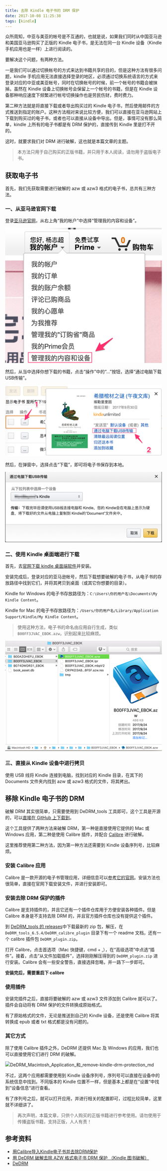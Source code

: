 ```yaml
---
title: 去除 Kindle 电子书的 DRM 保护
date: 2017-10-08 11:25:38
tags: [kindle]
---
```


众所周知，中亚与美亚的帐号是不互通的，也就是说，如果我们同时从中国亚马逊和美国亚马逊购买了正版的 Kindle 电子书，是无法在同一台 Kindle 设备（Kindle 手机应用也是一样）上进行阅读的。

要解决这个问题，有两种方法。

一是我们可以通过切换帐号的方式来达到书籍共享的目的，但是这种方法有很多问题，kindle 手机应用无法直接选择登录的地区，必须通过切换系统语言的方式来登录对应的中亚或美亚帐号，同时在切换帐号的时候，前一个帐号的书籍会被抹掉。虽然在 Kindle 设备上切换帐号会保留上一个帐号的书籍，但是在 Kindle 设备那种响应速度下频繁进行帐号切换操作也是劳民伤财，费时费力。

第二种方法就是将直接下载或者导出购买过的 Kindle 电子书，然后使用邮件的方式推送到指定的账户。这种方法相对来说比较方便，我们可以直接在亚马逊网站上下载到购买过的电子书，或者也可以直接从设备中导出。但是，事情可没有那么简单，kindle 上所有的电子书都是有 DRM 保护的，直接传到 Kindle 里是打不开的。

这时，就要求我们对 DRM 进行破解，这也就是本篇文章的主题。

> 本方法只用于自己购买的正版书籍，并只用于本人阅读，请勿用于盗版电子书。

<!-- more -->

## 获取电子书

首先，我们先获取需要进行破解的 azw 或 azw3 格式的电子书，总共有三种方法。

### 一、从亚马逊官网下载

登录[亚马逊官网](https://www.amazon.cn)，从右上角“我的帐户”中选择“管理我的内容和设备”。

![屏幕快照_2017-10-08_下午12_11_30](media/%E5%B1%8F%E5%B9%95%E5%BF%AB%E7%85%A7_2017-10-08_%E4%B8%8B%E5%8D%8812_11_30.png)

然后，从当中选择你想下载的书籍，点击“操作”中的“...”按钮，选择“通过电脑下载USB传输”。

![Amazon_cn：管理我的内容和设备](media/Amazon_cn%EF%BC%9A%E7%AE%A1%E7%90%86%E6%88%91%E7%9A%84%E5%86%85%E5%AE%B9%E5%92%8C%E8%AE%BE%E5%A4%87-1.png)

然后，在弹窗中，选择点击“下载”，即可将电子书保存到本地。

![Amazon_cn：管理我的内容和设备](media/Amazon_cn%EF%BC%9A%E7%AE%A1%E7%90%86%E6%88%91%E7%9A%84%E5%86%85%E5%AE%B9%E5%92%8C%E8%AE%BE%E5%A4%87-2.png)

### 二、使用 Kindle 桌面端进行下载

首先，去[官网下载 kindle 桌面端软件](https://www.amazon.cn/gp/digital/fiona/kcp-landing-page/ref=klp_mn)并安装。

安装完成后，登录对应的亚马逊帐号，然后下载想要破解的电子书，从电子书的存放路径中找到它们，并将其拷贝到桌面（或其它你想要的目录）。

Kindle for Windows 的电子书存放路径为：`C:\Users\你的用户名\Documents\My Kindle Content`。

Kindle for Mac 的电子书存放路径为：`/Users/你的用户名/Library/Application Support/Kindle/My Kindle Content`。

> 使用这种方法，电子书的命名由应用自行生成，类似 `B00FF3JVAC_EBOK.azw`，识别起来比较麻烦。

![屏幕快照 2017-10-08 下午12.28.18](media/%E5%B1%8F%E5%B9%95%E5%BF%AB%E7%85%A7%202017-10-08%20%E4%B8%8B%E5%8D%8812.28.18.png)

### 三、直接从 Kindle 设备中进行拷贝

使用 USB 线将 Kindle 连接到电脑，找到对应的 Kindle 目录，在其下的 Documents 文件夹内找到 azw 或 azw3 格式的文件，将其拷出。

## 移除 Kindle 电子书的 DRM

破解 DRM 其实很简单，只需要使用到 DeDRM_tools 工具即可，这个工具是开源的，可以[直接在 GitHub 上下载到](https://github.com/apprenticeharper/DeDRM_tools/releases)。

这个工具提供了两种方法来破解 DRM，第一种是直接使用它提供的 Mac 或 Windows 应用，第二种是使用 Calibre 插件，并配合 [Calibre](https://calibre-ebook.com/) 进行破解。

这里推荐使用第二种方法，因为第一种方法还需要到 Kindle 设备序列号，比较麻烦。

### 安装 Calibre 应用

Calibre 是一款开源的电子书管理应用，详细信息可以[参考它的官网](https://calibre-ebook.com/)。安装方法也很简单，直接在官网下载安装文件，并进行安装即可。

### 安装去除 DRM 保护的插件

Calibre 是支持插件的，并且它还有一个插件仓库用于方便安装各种插件。但是 Calibre 本身是不支持去除 DRM 的，并且官方插件仓库也没有提供这个插件。

到 [DeDRM_tools 的 releases](https://github.com/apprenticeharper/DeDRM_tools/releases)中下载最新的 zip 包，解压，在 `DeDRM_tools_6.5.4/DeDRM_calibre_plugin` 目录下有一个 readme 文档，还有一个 calibre 插件包 `DeDRM_plugin.zip`。

打开 Calibre，点击首选项（Mac 快捷键，cmd + ,），在“高级选项”中点选“插件”。接着，点击“从文件加载插件”，选择刚刚解压得到的 `DeDRM_plugin.zip` 进行安装。Calibre 会有一些安全警告，直接选择忽略，并一路下一步即可。

**安装完后，需要重启下 calibre**

### 使用插件

安装完插件之后，直接将要破解的 azw 或 azw3 文件添加到 Calibre 就可以了。插件会自动将有 DRM 保护的文件转换成原始格式。

有了原始格式的文件，无论是推送到自己的 Kindle 设备，还是使用 Calibre 将其转换成 epub 或者 txt 格式都是没有问题的。

### 其它方式

除了使用 Calibre 插件之外，DeDRM 还提供 Mac 及 Windows 的应用，我们也可以直接使用它们进行 DRM 的破解。

![DeDRM_Macintosh_Application_和_remove-kindle-drm-protection_md](media/DeDRM_Macintosh_Application_%E5%92%8C_remove-kindle-drm-protection_md.png)

不过，这两个应用都需要使用到 Kindle 设备序列号，序列号可以直接在设备中的系统信息中找到。不同版本的 Kindle 位置不一样，但是基本上都是在“设置“中找到”设备信息“进行查看。

有了序列号之后，就可以打开应用，并进行相关的配置即可，过程比较简单，这里就不详细讲了。

> 再次声明，本篇文章，只供个人购买的正版书籍进行参考使用。请勿使用于传播盗版书籍，支持正版，人人有责！

## 参考资料

* [用Calibre导入Kindle电子书并去除DRM保护](https://www.librehat.com/importing-kindle-books-with-calibre-and-remove-drm-protection/)
* [用 DeDRM 破解去除 AZW 格式电子书 DRM 保护 （Kindle 图书破解）](http://www.jianshu.com/p/d838f593c8ca)
* [DeDRM](https://apprenticealf.wordpress.com/2012/09/10/drm-removal-tools-for-ebooks/)


